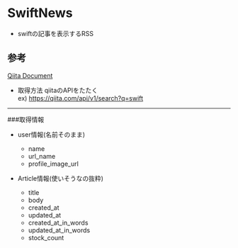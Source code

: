 SwiftNews
=========

* swiftの記事を表示するRSS

## 参考
[Qiita Document](https://qiita.com/docs)

* 取得方法
qiitaのAPIをたたく  
ex)
https://qiita.com/api/v1/search?q=swift

---
###取得情報

* user情報(名前そのまま)
	- name
	- url_name
	- profile_image_url

* Article情報(使いそうなの抜粋)
	- title
	- body
	- created_at
	- updated_at
	-	created_at_in_words
	- updated_at_in_words
	- stock_count
